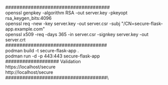 #####################################\
openssl genpkey -algorithm RSA -out server.key -pkeyopt rsa_keygen_bits:4096\
openssl req -new -key server.key -out server.csr -subj "/CN=secure-flask-app.example.com"\
openssl x509 -req -days 365 -in server.csr -signkey server.key -out server.crt\
####################################\
podman build -t secure-flask-app .\
podman run -d -p 443:443  secure-flask-app\
###################   Validation \
https://localhost/secure\
http://localhost/secure\
####################################\

